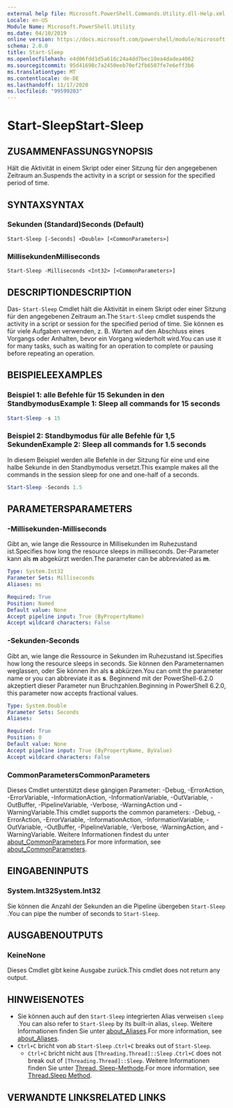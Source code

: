 ```yaml
---
external help file: Microsoft.PowerShell.Commands.Utility.dll-Help.xml
Locale: en-US
Module Name: Microsoft.PowerShell.Utility
ms.date: 04/10/2019
online version: https://docs.microsoft.com/powershell/module/microsoft.powershell.utility/start-sleep?view=powershell-7.2&WT.mc_id=ps-gethelp
schema: 2.0.0
title: Start-Sleep
ms.openlocfilehash: e4d06fdd1d5a616c24a4dd7bec10ea4dadea4062
ms.sourcegitcommit: 95d41698c7a2450eeb70ef2fb6507fe7e6eff3b6
ms.translationtype: MT
ms.contentlocale: de-DE
ms.lasthandoff: 11/17/2020
ms.locfileid: "99599203"
---
```

# <span data-ttu-id="3f139-102">Start-Sleep</span><span class="sxs-lookup"><span data-stu-id="3f139-102">Start-Sleep</span></span>

## <span data-ttu-id="3f139-103">ZUSAMMENFASSUNG</span><span class="sxs-lookup"><span data-stu-id="3f139-103">SYNOPSIS</span></span>
<span data-ttu-id="3f139-104">Hält die Aktivität in einem Skript oder einer Sitzung für den angegebenen Zeitraum an.</span><span class="sxs-lookup"><span data-stu-id="3f139-104">Suspends the activity in a script or session for the specified period of time.</span></span>

## <span data-ttu-id="3f139-105">SYNTAX</span><span class="sxs-lookup"><span data-stu-id="3f139-105">SYNTAX</span></span>

### <span data-ttu-id="3f139-106">Sekunden (Standard)</span><span class="sxs-lookup"><span data-stu-id="3f139-106">Seconds (Default)</span></span>

```
Start-Sleep [-Seconds] <Double> [<CommonParameters>]
```

### <span data-ttu-id="3f139-107">Millisekunden</span><span class="sxs-lookup"><span data-stu-id="3f139-107">Milliseconds</span></span>

```
Start-Sleep -Milliseconds <Int32> [<CommonParameters>]
```

## <span data-ttu-id="3f139-108">DESCRIPTION</span><span class="sxs-lookup"><span data-stu-id="3f139-108">DESCRIPTION</span></span>

<span data-ttu-id="3f139-109">Das- `Start-Sleep` Cmdlet hält die Aktivität in einem Skript oder einer Sitzung für den angegebenen Zeitraum an.</span><span class="sxs-lookup"><span data-stu-id="3f139-109">The `Start-Sleep` cmdlet suspends the activity in a script or session for the specified period of time.</span></span> <span data-ttu-id="3f139-110">Sie können es für viele Aufgaben verwenden, z. B. Warten auf den Abschluss eines Vorgangs oder Anhalten, bevor ein Vorgang wiederholt wird.</span><span class="sxs-lookup"><span data-stu-id="3f139-110">You can use it for many tasks, such as waiting for an operation to complete or pausing before repeating an operation.</span></span>

## <span data-ttu-id="3f139-111">BEISPIELE</span><span class="sxs-lookup"><span data-stu-id="3f139-111">EXAMPLES</span></span>

### <span data-ttu-id="3f139-112">Beispiel 1: alle Befehle für 15 Sekunden in den Standbymodus</span><span class="sxs-lookup"><span data-stu-id="3f139-112">Example 1: Sleep all commands for 15 seconds</span></span>

```powershell
Start-Sleep -s 15
```

### <span data-ttu-id="3f139-113">Beispiel 2: Standbymodus für alle Befehle für 1,5 Sekunden</span><span class="sxs-lookup"><span data-stu-id="3f139-113">Example 2: Sleep all commands for 1.5 seconds</span></span>

<span data-ttu-id="3f139-114">In diesem Beispiel werden alle Befehle in der Sitzung für eine und eine halbe Sekunde in den Standbymodus versetzt.</span><span class="sxs-lookup"><span data-stu-id="3f139-114">This example makes all the commands in the session sleep for one and one-half of a seconds.</span></span>

```powershell
Start-Sleep -Seconds 1.5
```

## <span data-ttu-id="3f139-115">PARAMETERS</span><span class="sxs-lookup"><span data-stu-id="3f139-115">PARAMETERS</span></span>

### <span data-ttu-id="3f139-116">-Millisekunden</span><span class="sxs-lookup"><span data-stu-id="3f139-116">-Milliseconds</span></span>

<span data-ttu-id="3f139-117">Gibt an, wie lange die Ressource in Millisekunden im Ruhezustand ist.</span><span class="sxs-lookup"><span data-stu-id="3f139-117">Specifies how long the resource sleeps in milliseconds.</span></span> <span data-ttu-id="3f139-118">Der-Parameter kann als **m** abgekürzt werden.</span><span class="sxs-lookup"><span data-stu-id="3f139-118">The parameter can be abbreviated as **m**.</span></span>

```yaml
Type: System.Int32
Parameter Sets: Milliseconds
Aliases: ms

Required: True
Position: Named
Default value: None
Accept pipeline input: True (ByPropertyName)
Accept wildcard characters: False
```

### <span data-ttu-id="3f139-119">-Sekunden</span><span class="sxs-lookup"><span data-stu-id="3f139-119">-Seconds</span></span>

<span data-ttu-id="3f139-120">Gibt an, wie lange die Ressource in Sekunden im Ruhezustand ist.</span><span class="sxs-lookup"><span data-stu-id="3f139-120">Specifies how long the resource sleeps in seconds.</span></span> <span data-ttu-id="3f139-121">Sie können den Parameternamen weglassen, oder Sie können ihn als **s** abkürzen.</span><span class="sxs-lookup"><span data-stu-id="3f139-121">You can omit the parameter name or you can abbreviate it as **s**.</span></span> <span data-ttu-id="3f139-122">Beginnend mit der PowerShell-6.2.0 akzeptiert dieser Parameter nun Bruchzahlen.</span><span class="sxs-lookup"><span data-stu-id="3f139-122">Beginning in PowerShell 6.2.0, this parameter now accepts fractional values.</span></span>

```yaml
Type: System.Double
Parameter Sets: Seconds
Aliases:

Required: True
Position: 0
Default value: None
Accept pipeline input: True (ByPropertyName, ByValue)
Accept wildcard characters: False
```

### <span data-ttu-id="3f139-123">CommonParameters</span><span class="sxs-lookup"><span data-stu-id="3f139-123">CommonParameters</span></span>

<span data-ttu-id="3f139-124">Dieses Cmdlet unterstützt diese gängigen Parameter: -Debug, -ErrorAction, -ErrorVariable, -InformationAction, -InformationVariable, -OutVariable, -OutBuffer, -PipelineVariable, -Verbose, -WarningAction und -WarningVariable.</span><span class="sxs-lookup"><span data-stu-id="3f139-124">This cmdlet supports the common parameters: -Debug, -ErrorAction, -ErrorVariable, -InformationAction, -InformationVariable, -OutVariable, -OutBuffer, -PipelineVariable, -Verbose, -WarningAction, and -WarningVariable.</span></span> <span data-ttu-id="3f139-125">Weitere Informationen findest du unter [about_CommonParameters](../Microsoft.PowerShell.Core/About/about_CommonParameters.md).</span><span class="sxs-lookup"><span data-stu-id="3f139-125">For more information, see [about_CommonParameters](../Microsoft.PowerShell.Core/About/about_CommonParameters.md).</span></span>

## <span data-ttu-id="3f139-126">EINGABEN</span><span class="sxs-lookup"><span data-stu-id="3f139-126">INPUTS</span></span>

### <span data-ttu-id="3f139-127">System.Int32</span><span class="sxs-lookup"><span data-stu-id="3f139-127">System.Int32</span></span>

<span data-ttu-id="3f139-128">Sie können die Anzahl der Sekunden an die Pipeline übergeben `Start-Sleep` .</span><span class="sxs-lookup"><span data-stu-id="3f139-128">You can pipe the number of seconds to `Start-Sleep`.</span></span>

## <span data-ttu-id="3f139-129">AUSGABEN</span><span class="sxs-lookup"><span data-stu-id="3f139-129">OUTPUTS</span></span>

### <span data-ttu-id="3f139-130">Keine</span><span class="sxs-lookup"><span data-stu-id="3f139-130">None</span></span>

<span data-ttu-id="3f139-131">Dieses Cmdlet gibt keine Ausgabe zurück.</span><span class="sxs-lookup"><span data-stu-id="3f139-131">This cmdlet does not return any output.</span></span>

## <span data-ttu-id="3f139-132">HINWEISE</span><span class="sxs-lookup"><span data-stu-id="3f139-132">NOTES</span></span>

- <span data-ttu-id="3f139-133">Sie können auch auf den `Start-Sleep` integrierten Alias verweisen `sleep` .</span><span class="sxs-lookup"><span data-stu-id="3f139-133">You can also refer to `Start-Sleep` by its built-in alias, `sleep`.</span></span> <span data-ttu-id="3f139-134">Weitere Informationen finden Sie unter [about_Aliases](../Microsoft.PowerShell.Core/About/about_Aliases.md).</span><span class="sxs-lookup"><span data-stu-id="3f139-134">For more information, see [about_Aliases](../Microsoft.PowerShell.Core/About/about_Aliases.md).</span></span>
- <span data-ttu-id="3f139-135">`Ctrl+C` bricht von ab `Start-Sleep` .</span><span class="sxs-lookup"><span data-stu-id="3f139-135">`Ctrl+C` breaks out of `Start-Sleep`.</span></span>
  - <span data-ttu-id="3f139-136">`Ctrl+C` bricht nicht aus `[Threading.Thread]::Sleep` .</span><span class="sxs-lookup"><span data-stu-id="3f139-136">`Ctrl+C` does not break out of `[Threading.Thread]::Sleep`.</span></span> <span data-ttu-id="3f139-137">Weitere Informationen finden Sie unter [Thread. Sleep-Methode](/dotnet/api/system.threading.thread.sleep).</span><span class="sxs-lookup"><span data-stu-id="3f139-137">For more information, see [Thread.Sleep Method](/dotnet/api/system.threading.thread.sleep).</span></span>

## <span data-ttu-id="3f139-138">VERWANDTE LINKS</span><span class="sxs-lookup"><span data-stu-id="3f139-138">RELATED LINKS</span></span>

